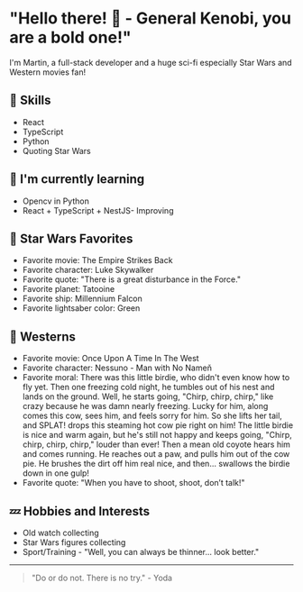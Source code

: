 # "Hello there! 👋 - General Kenobi, you are a bold one!" 

I'm Martin, a full-stack developer and a huge sci-fi especially Star Wars and Western movies fan!

## 🚀 Skills

- React
- TypeScript
- Python
- Quoting Star Wars

## 🌱 I'm currently learning

- Opencv in Python
- React + TypeScript + NestJS- Improving

## 🎥 Star Wars Favorites

- Favorite movie: The Empire Strikes Back
- Favorite character: Luke Skywalker
- Favorite quote: "There is a great disturbance in the Force."
- Favorite planet: Tatooine
- Favorite ship: Millennium Falcon
- Favorite lightsaber color: Green

## 🤠 Westerns

- Favorite movie: Once Upon A Time In The West
- Favorite character: Nessuno - Man with No Nameň
- Favorite moral: There was this little birdie, who didn't even know how to fly yet. Then one freezing cold night, he tumbles out of his nest and lands on the ground. Well, he starts going, "Chirp, chirp, chirp," like crazy because he was damn nearly freezing. Lucky for him, along comes this cow, sees him, and feels sorry for him. So she lifts her tail, and SPLAT! drops this steaming hot cow pie right on him! The little birdie is nice and warm again, but he's still not happy and keeps going, "Chirp, chirp, chirp, chirp," louder than ever! Then a mean old coyote hears him and comes running. He reaches out a paw, and pulls him out of the cow pie. He brushes the dirt off him real nice, and then... swallows the birdie down in one gulp!
- Favorite quote: "When you have to shoot, shoot, don’t talk!" 

## 💤 Hobbies and Interests

- Old watch collecting
- Star Wars figures collecting
- Sport/Training - "Well, you can always be thinner... look better."

<!--
## 💻 Projects

- [Project #1]: [Brief description and link to the project]
- [Project #2]: [Brief description and link to the project]
- [Project #3]: [Brief description and link to the project]

## 📈 GitHub Stats

![Your GitHub stats](https://github-readme-stats.vercel.app/api?username=yourusername&show_icons=true)

## 🤝 Contributing

Contributions, issues, and feature requests are welcome! Feel free to check [contributing guidelines](CONTRIBUTING.md).

## ❤️ Support

If you like my work, please consider supporting me with a coffee ☕

[![Buy me a coffee](https://img.shields.io/badge/-Buy%20me%20a%20coffee-FF813F?style=flat-square&logo=buy-me-a-coffee&logoColor=white&link=https://www.buymeacoffee.com/yourusername)](https://www.buymeacoffee.com/yourusername)
-->
---

> "Do or do not. There is no try." - Yoda
